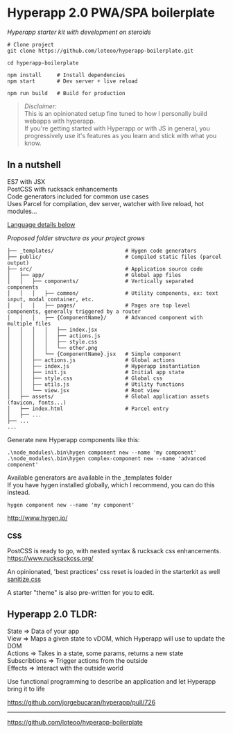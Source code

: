 # Hyperapp 2.0 PWA/SPA boilerplate
*Hyperapp starter kit with development on steroids*

```
# Clone project
git clone https://github.com/loteoo/hyperapp-boilerplate.git

cd hyperapp-boilerplate

npm install     # Install dependencies
npm start       # Dev server + live reload
```

```
npm run build   # Build for production
```


> *Disclaimer:*  
This is an opinionated setup fine tuned to how 
I personally build webapps with hyperapp.  
If you're getting started with Hyperapp or with 
JS in general, you progressively use it's features 
as you learn and stick with what you know.


 
## In a nutshell

ES7 with JSX  
PostCSS with rucksack enhancements  
Code generators included for common use cases  
Uses Parcel for compilation, dev server, watcher with live reload, hot modules...  


[Language details below](https://github.com/loteoo/hyperapp-boilerplate#syntaxes--language-specifications)



*Proposed folder structure as your project grows*

```
├── _templates/                       # Hygen code generators
├── public/                           # Compiled static files (parcel output)
├── src/                              # Application source code
│   ├── app/                          # Global app files
│   │   ├── components/               # Vertically separated components
│   │   │   ├── common/               # Utility components, ex: text input, modal container, etc.
│   │   │   ├── pages/                # Pages are top level components, generally triggered by a router
│   │   │   ├── {ComponentName}/      # Advanced component with multiple files
│   │   │   │   ├── index.jsx
│   │   │   │   ├── actions.js
│   │   │   │   ├── style.css
│   │   │   │   └── other.png
│   │   │   └── {ComponentName}.jsx   # Simple component
│   │   ├── actions.js                # Global actions
│   │   ├── index.js                  # Hyperapp instantiation
│   │   ├── init.js                   # Initial app state
│   │   ├── style.css                 # Global css
│   │   ├── utils.js                  # Utility functions
│   │   └── view.jsx                  # Root view
│   ├── assets/                       # Global application assets (favicon, fonts...)
│   ├── index.html                    # Parcel entry
│   ├── ...
├── ...
...
```





Generate new Hyperapp components like this:
```
.\node_modules\.bin\hygen component new --name 'my component'
.\node_modules\.bin\hygen complex-component new --name 'advanced component'
```
Available generators are available in the _templates folder  
If you have hygen installed globally, which I recommend, you can do this instead. 
```
hygen component new --name 'my component'
```
 
http://www.hygen.io/







### CSS 
PostCSS is ready to go, with nested syntax & rucksack css enhancements.
https://www.rucksackcss.org/

An opinionated, 'best practices' css reset is loaded in the starterkit as well  
[sanitize.css](https://github.com/csstools/sanitize.css)

A starter "theme" is also pre-written for you to edit.





## Hyperapp 2.0 TLDR:

State => Data of your app  
View => Maps a given state to vDOM, which Hyperapp will use to update the DOM  
Actions => Takes in a state, some params, returns a new state  
Subscribtions => Trigger actions from the outside  
Effects => Interact with the outside world  

Use functional programming to describe an application 
and let Hyperapp bring it to life

https://github.com/jorgebucaran/hyperapp/pull/726

---  


https://github.com/loteoo/hyperapp-boilerplate


